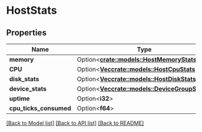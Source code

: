 # HostStats

## Properties

Name | Type | Description | Notes
------------ | ------------- | ------------- | -------------
**memory** | Option<[**crate::models::HostMemoryStats**](HostMemoryStats.md)> |  | [optional]
**CPU** | Option<[**Vec<crate::models::HostCpuStats>**](HostCpuStats.md)> |  | [optional]
**disk_stats** | Option<[**Vec<crate::models::HostDiskStats>**](HostDiskStats.md)> |  | [optional]
**device_stats** | Option<[**Vec<crate::models::DeviceGroupStats>**](DeviceGroupStats.md)> |  | [optional]
**uptime** | Option<**i32**> |  | [optional]
**cpu_ticks_consumed** | Option<**f64**> |  | [optional]

[[Back to Model list]](../README.md#documentation-for-models) [[Back to API list]](../README.md#documentation-for-api-endpoints) [[Back to README]](../README.md)


